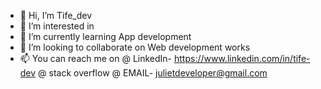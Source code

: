 - 👋 Hi, I’m Tife_dev
- 👀 I’m interested in 
- 🌱 I’m currently learning App development
- 💞️ I’m looking to collaborate on Web development works
- 📫 You can reach me on 
@ LinkedIn- https://www.linkedin.com/in/tife-dev
@ stack overflow 
@ EMAIL-  julietdeveloper@gmail.com

<!---
Gold03/Gold03 is a ✨ special ✨ repository because its `README.md` (this file) appears on your GitHub profile.
You can click the Preview link to take a look at your changes.
--->
